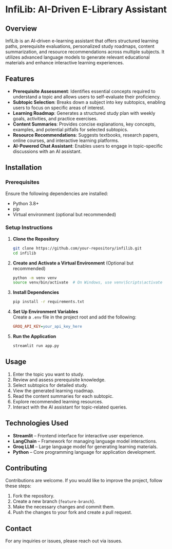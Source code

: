 # InfiLib: AI-Driven E-Library Assistant  

## Overview  

InfiLib is an AI-driven e-learning assistant that offers structured learning paths, prerequisite evaluations, personalized study roadmaps, content summarization, and resource recommendations across multiple subjects. It utilizes advanced language models to generate relevant educational materials and enhance interactive learning experiences. 

## Features  

- **Prerequisite Assessment**: Identifies essential concepts required to understand a topic and allows users to self-evaluate their proficiency.  
- **Subtopic Selection**: Breaks down a subject into key subtopics, enabling users to focus on specific areas of interest.  
- **Learning Roadmap**: Generates a structured study plan with weekly goals, activities, and practice exercises.  
- **Content Summaries**: Provides concise explanations, key concepts, examples, and potential pitfalls for selected subtopics.  
- **Resource Recommendations**: Suggests textbooks, research papers, online courses, and interactive learning platforms.  
- **AI-Powered Chat Assistant**: Enables users to engage in topic-specific discussions with an AI assistant.  

## Installation  

### Prerequisites  
Ensure the following dependencies are installed:  

- Python 3.8+  
- pip  
- Virtual environment (optional but recommended)  

### Setup Instructions  

1. **Clone the Repository**  
   ```bash
   git clone https://github.com/your-repository/infilib.git
   cd infilib
   ```  

2. **Create and Activate a Virtual Environment** (Optional but recommended)  
   ```bash
   python -m venv venv
   source venv/bin/activate  # On Windows, use venv\Scripts\activate
   ```  

3. **Install Dependencies**  
   ```bash
   pip install -r requirements.txt
   ```  

4. **Set Up Environment Variables**  
   Create a `.env` file in the project root and add the following:  
   ```ini
   GROQ_API_KEY=your_api_key_here
   ```  

5. **Run the Application**  
   ```bash
   streamlit run app.py
   ```  

## Usage  

1. Enter the topic you want to study.  
2. Review and assess prerequisite knowledge.  
3. Select subtopics for detailed study.  
4. View the generated learning roadmap.  
5. Read the content summaries for each subtopic.  
6. Explore recommended learning resources.  
7. Interact with the AI assistant for topic-related queries.  

## Technologies Used  

- **Streamlit** – Frontend interface for interactive user experience.  
- **LangChain** – Framework for managing language model interactions.  
- **Groq LLM** – Large language model for generating learning materials.  
- **Python** – Core programming language for application development.  

## Contributing  

Contributions are welcome. If you would like to improve the project, follow these steps:  

1. Fork the repository.  
2. Create a new branch (`feature-branch`).  
3. Make the necessary changes and commit them.  
4. Push the changes to your fork and create a pull request.  

## Contact  

For any inquiries or issues, please reach out via issues.  
